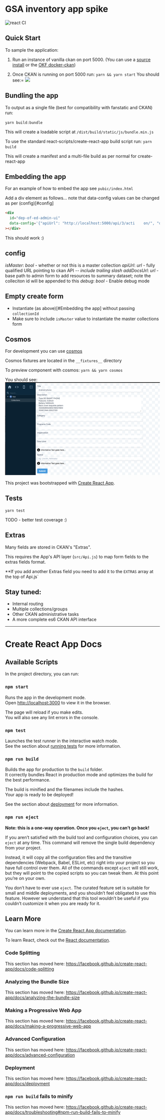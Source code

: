 # GSA inventory app spike

![react CI](https://github.com/datopian/react-usmetadata-app/workflows/react%20CI/badge.svg)

## Quick Start

To sample the application:

1. Run an instance of vanilla ckan on port 5000. (You can use a [source install](https://docs.ckan.org/en/2.8/maintaining/installing/install-from-source.html) or the [OKF docker-ckan](https://github.com/okfn/docker-ckan))

2. Once CKAN is running on port 5000 run:
   `yarn && yarn start`
   You should see:= ![](https://imgur.com/a/Nbaeb3t)

## Bundling the app

To output as a single file (best for compatibility with fanstatic and CKAN) run:

`yarn build:bundle`

This will create a loadable script at `/dist/build/static/js/bundle.min.js`

To use the standard react-scripts/create-react-app build script run:
`yarn build`

This will create a manifest and a multi-file build as per normal for create-react-app

## Embedding the app

For an example of how to embed the app see `pubic/index.html`

Add a div element as follows... note that data-config values can be changed as per (config)[#config]

```html
<div
  id="dep-of-ed-admin-ui"
  data-config='{"apiUrl": "http://localhost:5000/api/3/acti    on/", "debug": true, "collectionId": "ppp", "isMaster": true}'
></div>
```

This should work :)

## config

_isMaster_: _bool_ - whether or not this is a master collection
_apiUrl_: _url_ - fully qualified URL pointing to ckan API -- _include trailing slash_
_addDocsUrl_: _url_ - base path to admin form to add resources to summary dataset; note the colleciton id will be appended to this
_debug_: _bool_ - Enable debug mode

## Empty create form

- Instantiate (as above)[#Embedding the app] without passing `collectionId`
- Make sure to include `isMaster` value to instantiate the master collections form

## Cosmos

For development you can use [cosmos](https://github.com/react-cosmos/react-cosmos)

Cosmos fixtures are located in the `__fixtures__` directory

To preview component with cosmos:
`yarn && yarn cosmos`

You should see:
![](screenshot.png 'Cosmos')

This project was bootstrapped with [Create React App](https://github.com/facebook/create-react-app).

## Tests

`yarn test`

TODO - better test coverage :)

## Extras

Many fields are stored in CKAN's "Extras".

This requires the App's API layer (`src/Api.js`) to map form fields to the extras fields format.

\*\*If you add another Extras field you need to add it to the `EXTRAS` array at the top of Api.js`

## Stay tuned:

- Internal routing
- Multiple collections/groups
- Other CKAN administrative tasks
- A more complete es6 CKAN API interface

---

# Create React App Docs

## Available Scripts

In the project directory, you can run:

### `npm start`

Runs the app in the development mode.<br>
Open [http://localhost:3000](http://localhost:3000) to view it in the browser.

The page will reload if you make edits.<br>
You will also see any lint errors in the console.

### `npm test`

Launches the test runner in the interactive watch mode.<br>
See the section about [running tests](https://facebook.github.io/create-react-app/docs/running-tests) for more information.

### `npm run build`

Builds the app for production to the `build` folder.<br>
It correctly bundles React in production mode and optimizes the build for the best performance.

The build is minified and the filenames include the hashes.<br>
Your app is ready to be deployed!

See the section about [deployment](https://facebook.github.io/create-react-app/docs/deployment) for more information.

### `npm run eject`

**Note: this is a one-way operation. Once you `eject`, you can’t go back!**

If you aren’t satisfied with the build tool and configuration choices, you can `eject` at any time. This command will remove the single build dependency from your project.

Instead, it will copy all the configuration files and the transitive dependencies (Webpack, Babel, ESLint, etc) right into your project so you have full control over them. All of the commands except `eject` will still work, but they will point to the copied scripts so you can tweak them. At this point you’re on your own.

You don’t have to ever use `eject`. The curated feature set is suitable for small and middle deployments, and you shouldn’t feel obligated to use this feature. However we understand that this tool wouldn’t be useful if you couldn’t customize it when you are ready for it.

## Learn More

You can learn more in the [Create React App documentation](https://facebook.github.io/create-react-app/docs/getting-started).

To learn React, check out the [React documentation](https://reactjs.org/).

### Code Splitting

This section has moved here: https://facebook.github.io/create-react-app/docs/code-splitting

### Analyzing the Bundle Size

This section has moved here: https://facebook.github.io/create-react-app/docs/analyzing-the-bundle-size

### Making a Progressive Web App

This section has moved here: https://facebook.github.io/create-react-app/docs/making-a-progressive-web-app

### Advanced Configuration

This section has moved here: https://facebook.github.io/create-react-app/docs/advanced-configuration

### Deployment

This section has moved here: https://facebook.github.io/create-react-app/docs/deployment

### `npm run build` fails to minify

This section has moved here: https://facebook.github.io/create-react-app/docs/troubleshooting#npm-run-build-fails-to-minify
